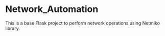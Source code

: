# Network_Automation
This is a base Flask project to perform network operations using Netmiko library.
